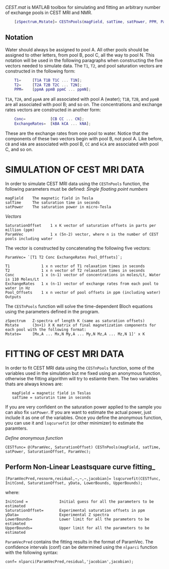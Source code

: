 *CEST.mat* is MATLAB toolbox for simulating and fitting an arbitrary number of exchange pools in CEST MRI and NMR.
```Matlab
    [zSpectrum,Mstate]= CESTnPools(magField, satTime, satPower, PPM, ParamVec)
```

## Notation
Water should always be assigned to pool A. All other pools should be assigned to other letters, from pool B, pool C, all the way to pool N. This notation will be used in the following paragraphs when constructing the five vectors needed to simulate data. The `T1`, `T2`, and pool saturation vectors are constructed in the following form:
```Matlab
    T1=     [T1A T1B T1C ... T1N]; 
    T2=     [T2A T2B T2C ... T2N];
    PPM=    [ppmA ppmB ppmC ... ppmN];
```
`T1A`, `T2A`, and `ppmA` are all associated with pool A (water); `T1B`, `T2B`, and `ppmB` are all associated with pool B; and so on. The concentrations and exchange rates vectors are constructed in another form:
```Matlab
    Conc=           [CB CC ... CN];
    ExchangeRates=  [kBA kCA ... kNA];
```
These are the exchange rates from one pool to water. Notice that the components of these two vectors begin with pool B, not pool A. Like before, `CB` and `kBA` are associated with pool B, `CC` and `kCA` are associated with pool C, and so on.

# SIMULATION OF CEST MRI DATA
In order to simulate CEST MRI data using the `CESTnPools` function, the following parameters must be defined:
_Single floating point numbers_
```
magField    The magnetic field in Tesla
satTime     The saturation time in seconds
satPower    The saturation power in micro-Tesla
```
_Vectors_
```
SaturationOffset    1 x K vector of saturation offsets in parts per million (ppm)
ParamVec            1 x (5n-2) vector, where n is the number of CEST pools including water
```
The vector is constructed by concatenating the following five vectors:
```
ParamVec= `[T1 T2 Conc ExchangeRates Pool_Offsets]`;
```
    T1              1 x n vector of T1 relaxation times in seconds
    T2              1 x n vector of T2 relaxation times in seconds
    Conc            1 x (n-1) vector of concentrations in moles/Lt, Water is 110 Moles/Lt 
    ExchangeRates   1 x (n-1) vector of exchange rates from each pool to water in Hz
    Pool_Offsets    1 x n vector of pool offsets in ppm (including water)
    Outputs

The `CESTnPools` function will solve the time-dependent Bloch equations using the parameters defined in the program.

    zSpectrum   Z-spectra of length K (same as saturation offsets) 
    Mstate      (3n+1) X K matrix of final magnetization components for each pool with the following format: 
    Mstate=     [Mx,A ... Mx,N My,A ... My,N Mz,A ... Mz,N 1]' x K


# FITTING OF CEST MRI DATA
In order to fit CEST MRI data using the `CESTnPools` function, some of the variables used in the simulation but me fixed using an anonymous function, otherwise the fitting algorithm will try to estiamte them. The two variables thats are always knows are:

       magField = magnetic field in Teslas
       satTime = saturatin time in seconds

If you are very confident on the saturation power applied to the sample you can also fix `satPower`. If you are want to estimate the actual power, just include it as one of the variables. Once you define the anonymous function, you can use it and `lsqcurvefit` (or other minimizer) to estimate the paramters.

_Define anonymous function_
```
CESTfunc= @(ParamVec, SaturationOffset) CESTnPools(magField, satTime, satPower, SaturationOffset, ParamVec);
```

## Perform Non-Linear Leastsquare curve fitting_

    [ParamVecPred,resnorm,residual,~,~,~,jacobian]= lsqcurvefit(CESTfunc, InitCond, SaturationOffset, yData, LowerBounds, UpperBounds);
where:

    InitCond =              Initial guess for all the parameters to be estimated
    SaturationOffset=       Experimental saturation offsets in ppm
    yData=                  Experimental Z spectra
    LowerBounds=            Lower limit for all the parameters to be estimated
    UpperBounds=            Upper limit for all the parameters to be estimated

`ParamVecPred` contains the fitting results in the format of ParamVec. The confidence intervals (conf) can be determined using the `nlparci` function with the following syntax:
```
conf= nlparci(ParamVecPred,residual,'jacobian',jacobian);
```
